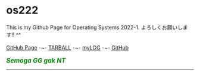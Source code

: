 # os222
This is my Github Page for Operating Systems 2022-1. よろしくお願いします!! ^^ 
<br><br>
[GitHub Page](https://jamessmith404.github.io/os222/) -~-
[TARBALL](SandBox/jamessmith404.tar.xz) -~-
[myLOG](TXT/mylog.txt) -~-
[GitHub](https://github.com/jamessmith404/os222/)
<br><br>
<span style="color:green; font-weight:bold; font-size:larger;"><i>Semoga GG gak NT<i>
<hr>
